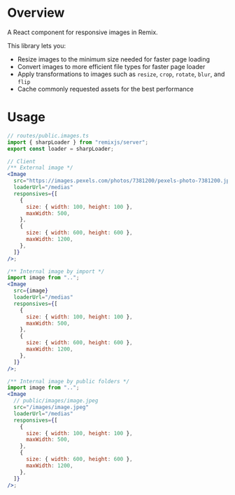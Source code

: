 # Overview

A React component for responsive images in Remix.

This library lets you:

- Resize images to the minimum size needed for faster page loading
- Convert images to more efficient file types for faster page loader
- Apply transformations to images such as `resize`, `crop`, `rotate`, `blur`, and `flip`
- Cache commonly requested assets for the best performance

# Usage

```jsx
// routes/public.images.ts
import { sharpLoader } from "remixjs/server";
export const loader = sharpLoader;

// Client
/** External image */
<Image
  src="https://images.pexels.com/photos/7381200/pexels-photo-7381200.jpeg"
  loaderUrl="/medias"
  responsives={[
    {
      size: { width: 100, height: 100 },
      maxWidth: 500,
    },
    {
      size: { width: 600, height: 600 },
      maxWidth: 1200,
    },
  ]}
/>;

/** Internal image by import */
import image from "..";
<Image
  src={image}
  loaderUrl="/medias"
  responsives={[
    {
      size: { width: 100, height: 100 },
      maxWidth: 500,
    },
    {
      size: { width: 600, height: 600 },
      maxWidth: 1200,
    },
  ]}
/>;

/** Internal image by public folders */
import image from "..";
<Image
  // public/images/image.jpeg
  src="/images/image.jpeg"
  loaderUrl="/medias"
  responsives={[
    {
      size: { width: 100, height: 100 },
      maxWidth: 500,
    },
    {
      size: { width: 600, height: 600 },
      maxWidth: 1200,
    },
  ]}
/>;
```
